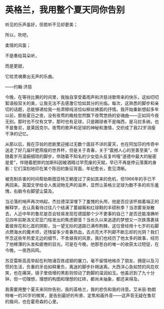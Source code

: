 # 英格兰，我用整个夏天同你告别

听见的乐声虽好，但若听不见却更美； 

所以，吹吧， 

柔情的风笛； 

不是奏给耳朵听， 

而是更甜， 

它给灵魂奏出无声的乐曲。 

——约翰·济慈 

今晚，在等待比赛的时间里，我独自享受着雨声和济慈诗歌带来的快乐，这如叨叨絮语般双关的美，让我无法不去感激它恰如其分的光临。每次，这熟悉的脚步和亲切的话题，总能够递给我一些肃穆纯洁恰似柳丝拂面的抒情。我开始重新想起多年以前，那些夏日之夜，没有夜莺的晚枝忽然飘下夜莺悠扬的安魂曲——正如同今夜无别。那时也不仅有文学，那时也有足球，只是踢球者不是梅西，是马拉多纳，也不是鲁尼，是莱因克尔。夜莺的歌声和足球的神秘和激情，交织成了我22岁消瘦干净的记忆。 

从那以后，我在莎翁的悲剧里迎接过无数个面目不详的夏天，也在阿加莎的传奇中送走了好几届环肥燕瘦的世界杯，但是关于青春，关于“震撼人心的至善至美”，伴随着岁月温婉细琐的脚步，伴随着不知名的少女低头反复吟哦“道德中最大的秘密是爱”，伴随着肥胖的加斯科因被酒精过早荒废的天赋，早已不再是停云落寞的身影：它们深刻地印在某个陈旧的象征背面，年纪愈长，愈见清晰。 

被克制杀害的时间帮助斯图亚特王朝度过了突如其来的危机，但1966年的手已不再回来。英国文学给全人类润物无声的滋养，显然让英格兰足球为数不多的欢乐羞愧，右脑令右脚望尘莫及。 

当沦落的哨声再次响起，杰拉德深深埋下了羞愧的头颅，他是否应该怀揣着端正的解释学，去认真看待过往八个结满了蔓越莓和红球鞋的丰硕秋季？当浓雾渐渐散去，人近中年的鲁尼是否会轻易发现在德国那个少不更事的自己？是否还能准确听见四年前斯洛文尼亚门柱发出的焦虑颤音？当长久以来追逐的梦想又一次跌落裹挟着彼岸花和匕首的阴影，当一望无际的道路已满布荆棘，这位曾经用十七岁的右脚点燃海水的魔术师，还残留多少青春热血，去点亮大不列颠不断忘却的光阴？我们怀念这些年热爱无边的细节，不舍昼夜的风景，我们也经历了他太多的故事，经历了他稀薄的头发和疲倦的目光。可是在今晚，他那苍白的唯一的收获太过短促，在今晚，一夜西风鸣。 

苏亚雷斯高高举起在利物浦百炼成钢的屠刀，毫不留情地格杀了朋友、拥趸以及习惯的生活，负重的牙齿如释重负，离迷的脚步扑朔迷离。大西洋心急如焚的风在欢笑，也在痛哭，镜子里倍增的黑影则惊动了韵脚的温润如玉。他虽迟到了九十分钟，但一切理想，理想的构图和理想的红砖，都尚未抽象，都还来得及。 

我需要用整个夏天来同你告别，我的英格兰，我的悲伤和我的诗意。艾米丽·勃朗特唯一的30岁的微笑，是告别最好的布景、定焦和画外音——这声音无疑在鲁尼的眉间，也在霍奇森的心里。